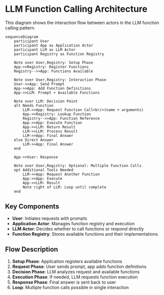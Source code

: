 # LLM Function Calling Architecture

This diagram shows the interaction flow between actors in the LLM function calling pattern.

```mermaid
sequenceDiagram
    participant User
    participant App as Application Actor
    participant LLM as LLM Actor
    participant Registry as Function Registry
    
    Note over User,Registry: Setup Phase
    App->>Registry: Register Functions
    Registry-->>App: Functions Available
    
    Note over User,Registry: Interaction Phase
    User->>App: Send Prompt
    App->>App: Add Function Definitions
    App->>LLM: Prompt + Available Functions
    
    Note over LLM: Decision Point
    alt Needs Function
        LLM->>App: Request Function Call<br/>(name + arguments)
        App->>Registry: Lookup Function
        Registry-->>App: Function Reference
        App->>App: Execute Function
        App->>LLM: Return Result
        LLM->>LLM: Process Result
        LLM->>App: Final Answer
    else Direct Answer
        LLM->>App: Final Answer
    end
    
    App->>User: Response
    
    Note over User,Registry: Optional: Multiple Function Calls
    opt Additional Tools Needed
        LLM->>App: Request Another Function
        App->>App: Execute
        App->>LLM: Result
        Note right of LLM: Loop until complete
    end
```

## Key Components

- **User**: Initiates requests with prompts
- **Application Actor**: Manages function registry and execution
- **LLM Actor**: Decides whether to call functions or respond directly
- **Function Registry**: Stores available functions and their implementations

## Flow Description

1. **Setup Phase**: Application registers available functions
2. **Request Phase**: User sends prompt, app adds function definitions
3. **Decision Phase**: LLM analyzes request and available functions
4. **Execution Phase**: If needed, LLM requests function execution
5. **Response Phase**: Final answer is sent back to user
6. **Loop**: Multiple function calls possible in single interaction
